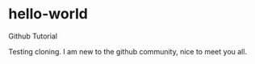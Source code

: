 # hello-world
Github Tutorial

Testing cloning. I am new to the github community, nice to meet you all.
